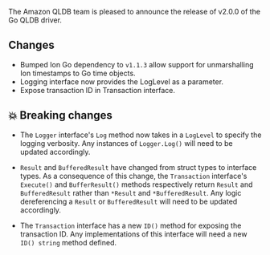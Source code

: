 The Amazon QLDB team is pleased to announce the release of v2.0.0 of the Go QLDB driver.

## Changes
* Bumped Ion Go dependency to `v1.1.3` allow support for unmarshalling Ion timestamps to Go time objects.
* Logging interface now provides the LogLevel as a parameter.
* Expose transaction ID in Transaction interface.

## :boom: Breaking changes

* The `Logger` interface's `Log` method now takes in a `LogLevel` to specify the logging verbosity. Any instances of `Logger.Log()` will need to be updated accordingly.

* `Result` and `BufferedResult` have changed from struct types to interface types. As a consequence of this change, the `Transaction` interface's `Execute()` and `BufferResult()` methods respectively return `Result` and `BufferedResult` rather than `*Result` and `*BufferedResult`. Any logic dereferencing a `Result` or `BufferedResult` will need to be updated accordingly.

* The `Transaction` interface has a new `ID()` method for exposing the transaction ID. Any implementations of this interface will need a new `ID() string` method defined.
